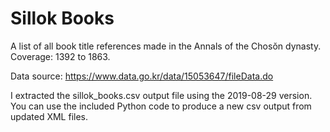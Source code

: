 # Sillok Books

A list of all book title references made in the Annals of the Chosŏn dynasty. Coverage: 1392 to 1863.

Data source: https://www.data.go.kr/data/15053647/fileData.do

I extracted the sillok_books.csv output file using the 2019-08-29 version. You can use the included Python code to produce a new csv output from updated XML files.
